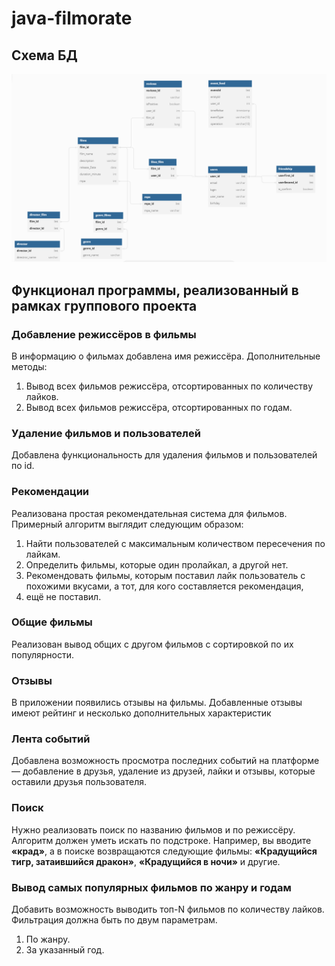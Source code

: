# java-filmorate

## Схема БД

![Схема БД](src/main/resources/filmorate_DB.png)

## Функционал программы, реализованный в рамках группового проекта

### Добавление режиссёров в фильмы

В информацию о фильмах добавлена имя режиссёра.
Дополнительные методы:

1. Вывод всех фильмов режиссёра, отсортированных по количеству лайков.
2. Вывод всех фильмов режиссёра, отсортированных по годам.

### Удаление фильмов и пользователей

Добавлена функциональность для удаления фильмов и пользователей по id.

### Рекомендации

Реализована простая рекомендательная система для фильмов. Примерный алгоритм выглядит следующим образом:

1. Найти пользователей с максимальным количеством пересечения по лайкам.
2. Определить фильмы, которые один пролайкал, а другой нет.
3. Рекомендовать фильмы, которым поставил лайк пользователь с похожими вкусами, а тот, для кого составляется
   рекомендация,
4. ещё не поставил.

### Общие фильмы

Реализован вывод общих с другом фильмов с сортировкой по их популярности.

### Отзывы

В приложении появились отзывы на фильмы. Добавленные отзывы имеют рейтинг и несколько дополнительных характеристик

### Лента событий

Добавлена возможность просмотра последних событий на платформе — добавление в друзья, удаление из друзей, лайки и
отзывы,
которые оставили друзья пользователя.

### Поиск

Нужно реализовать поиск по названию фильмов и по режиссёру.
Алгоритм должен уметь искать по подстроке. Например, вы вводите ****«****крад****»****, а в поиске возвращаются
следующие
фильмы: ****«****Крадущийся тигр, затаившийся дракон****»****, ****«****Крадущийся в ночи****»**** и другие.

### Вывод самых популярных фильмов по жанру и годам

Добавить возможность выводить топ-N фильмов по количеству лайков.
Фильтрация должна быть по двум параметрам.

1. По жанру.
2. За указанный год.